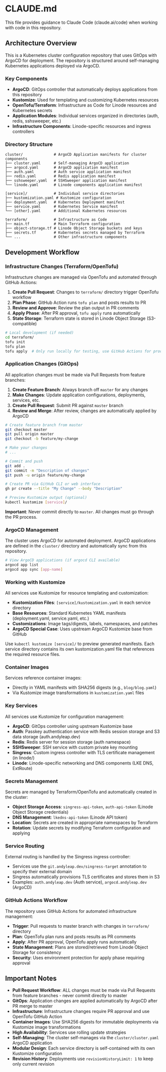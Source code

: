 # CLAUDE.md

This file provides guidance to Claude Code (claude.ai/code) when working with code in this repository.

## Architecture Overview

This is a Kubernetes cluster configuration repository that uses GitOps with ArgoCD for deployment. The repository is structured around self-managing Kubernetes applications deployed via ArgoCD.

### Key Components

- **ArgoCD**: GitOps controller that automatically deploys applications from this repository
- **Kustomize**: Used for templating and customizing Kubernetes resources
- **OpenTofu/Terraform**: Infrastructure as Code for Linode resources and Kubernetes secrets
- **Application Modules**: Individual services organized in directories (auth, redis, sshsweeper, etc.)
- **Infrastructure Components**: Linode-specific resources and ingress controllers

### Directory Structure

```
cluster/              # ArgoCD Application manifests for cluster components
├── cluster.yaml      # Self-managing ArgoCD application
├── argocd.yaml       # ArgoCD application manifest
├── auth.yaml         # Auth service application manifest
├── redis.yaml        # Redis application manifest
├── sshsweeper.yaml   # SSHSweeper application manifest
└── linode.yaml       # Linode components application manifest

[service]/            # Individual service directories
├── kustomization.yaml # Kustomize configuration
├── deployment.yaml   # Kubernetes Deployment manifest
├── service.yaml      # Kubernetes Service manifest
└── [other].yaml      # Additional Kubernetes resources

terraform/            # Infrastructure as Code
├── main.tf           # Main Terraform configuration
├── object-storage.tf # Linode Object Storage buckets and keys
├── secrets.tf        # Kubernetes secrets managed by Terraform
└── ...               # Other infrastructure components
```

## Development Workflow

### Infrastructure Changes (Terraform/OpenTofu)

Infrastructure changes are managed via OpenTofu and automated through GitHub Actions:

1. **Create Pull Request**: Changes to `terraform/` directory trigger OpenTofu workflow
2. **Plan Phase**: GitHub Action runs `tofu plan` and posts results to PR
3. **Review and Approve**: Review the plan output in PR comments
4. **Apply Phase**: After PR approval, `tofu apply` runs automatically
5. **State Storage**: Terraform state is stored in Linode Object Storage (S3-compatible)

```bash
# Local development (if needed)
cd terraform/
tofu init
tofu plan
tofu apply  # Only run locally for testing, use GitHub Actions for production
```

### Application Changes (GitOps)

All application changes must be made via Pull Requests from feature branches:

1. **Create Feature Branch**: Always branch off `master` for any changes
2. **Make Changes**: Update application configurations, deployments, services, etc.
3. **Create Pull Request**: Submit PR against `master` branch
4. **Review and Merge**: After review, changes are automatically applied by ArgoCD

```bash
# Create feature branch from master
git checkout master
git pull origin master
git checkout -b feature/my-change

# Make your changes
# ...

# Commit and push
git add .
git commit -m "Description of changes"
git push -u origin feature/my-change

# Create PR via GitHub CLI or web interface
gh pr create --title "My Change" --body "Description"

# Preview Kustomize output (optional)
kubectl kustomize [service]/
```

**Important**: Never commit directly to `master`. All changes must go through the PR process.

### ArgoCD Management

The cluster uses ArgoCD for automated deployment. ArgoCD applications are defined in the `cluster/` directory and automatically sync from this repository.

```bash
# View ArgoCD applications (if argocd CLI available)
argocd app list
argocd app sync [app-name]
```

### Working with Kustomize

All services use Kustomize for resource templating and customization:

- **Kustomization Files**: `[service]/kustomization.yaml` in each service directory
- **Base Resources**: Standard Kubernetes YAML manifests (deployment.yaml, service.yaml, etc.)
- **Customizations**: Image tags/digests, labels, namespaces, and patches
- **ArgoCD Special Case**: Uses upstream ArgoCD Kustomize base from GitHub

Use `kubectl kustomize [service]/` to preview generated manifests. Each service directory contains its own kustomization.yaml file that references the required resource files.

### Container Images

Services reference container images:
- Directly in YAML manifests with SHA256 digests (e.g., `blog/blog.yaml`)
- Via Kustomize image transformations in `kustomization.yaml` files

### Key Services

All services use Kustomize for configuration management:

- **ArgoCD**: GitOps controller using upstream Kustomize base
- **Auth**: Passkey authentication service with Redis session storage and S3 data storage (auth.andyleap.dev)
- **Redis**: Redis server for session storage (auth namespace)
- **SSHSweeper**: SSH service with custom private key mounting
- **Singress**: Custom ingress controller with TLS certificate management (in linode/)
- **Linode**: Linode-specific networking and DNS components (LKE DNS, ExtRoute)

### Secrets Management

Secrets are managed by Terraform/OpenTofu and automatically created in the cluster:
- **Object Storage Access**: `singress-api-token`, `auth-api-token` (Linode Object Storage credentials)
- **DNS Management**: `lkedns-api-token` (Linode API token)
- **Location**: Secrets are created in appropriate namespaces by Terraform
- **Rotation**: Update secrets by modifying Terraform configuration and applying

### Service Routing

External routing is handled by the Singress ingress controller:
- Services use the `git.andyleap.dev/singress-target` annotation to specify their external domain
- Singress automatically provisions TLS certificates and stores them in S3
- Examples: `auth.andyleap.dev` (Auth service), `argocd.andyleap.dev` (ArgoCD)

### GitHub Actions Workflow

The repository uses GitHub Actions for automated infrastructure management:

- **Trigger**: Pull requests to master branch with changes in `terraform/` directory
- **Plan**: OpenTofu plan runs and posts results as PR comments
- **Apply**: After PR approval, OpenTofu apply runs automatically
- **State Management**: Plans are stored/retrieved from Linode Object Storage for consistency
- **Security**: Uses environment protection for apply phase requiring approval

## Important Notes

- **Pull Request Workflow**: ALL changes must be made via Pull Requests from feature branches - never commit directly to master
- **GitOps**: Application changes are applied automatically by ArgoCD after PR merge to master
- **Infrastructure**: Infrastructure changes require PR approval and use OpenTofu GitHub Action
- **Container Images**: Use SHA256 digests for immutable deployments via Kustomize image transformations
- **High Availability**: Services use rolling update strategies
- **Self-Managing**: The cluster self-manages via the `cluster/cluster.yaml` ArgoCD application
- **Modular Design**: Each service directory is self-contained with its own Kustomize configuration
- **Revision History**: Deployments use `revisionHistoryLimit: 1` to keep only current revision